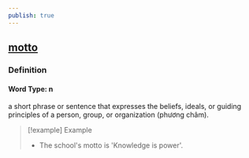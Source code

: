 ```yaml
---
publish: true
---
```


## [motto](https://dictionary.cambridge.org/dictionary/english/motto)

### Definition
#### Word Type: n
a short phrase or sentence that expresses the beliefs, ideals, or guiding principles of a person, group, or organization (phương châm).

>[!example] Example
> - The school's motto is 'Knowledge is power'.
